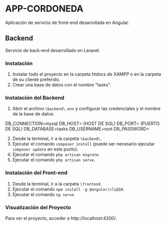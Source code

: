 # APP-CORDONEDA

Aplicación de servicio de front-end desarrollada en Angular.

## Backend

Servicio de back-end desarrollado en Laravel.

### Instalación

1. Instalar todo el proyecto en la carpeta htdocs de XAMPP o en la carpeta de su cliente preferido.
2. Crear una base de datos con el nombre "tasks".

### Instalación del Backend

1. Abrir el archivo `\backend\.env` y configurar las credenciales y el nombre de la base de datos:

DB_CONNECTION=mysql
DB_HOST= (HOST DE SQL)
DB_PORT= (PUERTO DE SQL)
DB_DATABASE=tasks
DB_USERNAME=root
DB_PASSWORD=

2. Desde la terminal, ir a la carpeta `\backend\`.
3. Ejecutar el comando `composer install` (puede ser necesario ejecutar `composer update` en este punto).
4. Ejecutar el comando `php artisan migrate`.
5. Ejecutar el comando `php artisan serve`.

### Instalación del Front-end

1. Desde la terminal, ir a la carpeta `\frontend`.
2. Ejecutar el comando `npm install -g @angular/cli@10`.
3. Ejecutar el comando `ng serve`.

### Visualización del Proyecto

Para ver el proyecto, acceder a http://localhost:4200/.
